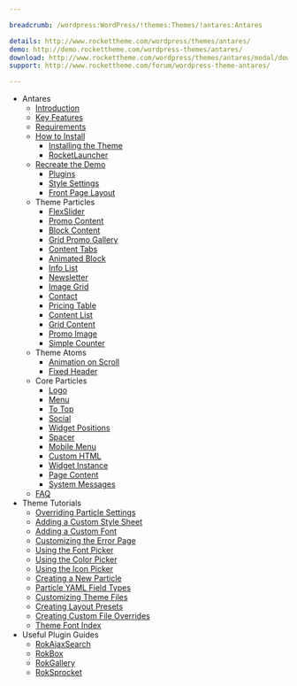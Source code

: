 ```yaml
---

breadcrumb: /wordpress:WordPress/!themes:Themes/!antares:Antares

details: http://www.rockettheme.com/wordpress/themes/antares/
demo: http://demo.rockettheme.com/wordpress-themes/antares/
download: http://www.rockettheme.com/wordpress/themes/antares/modal/downloads
support: http://www.rockettheme.com/forum/wordpress-theme-antares/

---
```


* Antares
    * [Introduction]()
    * [Key Features](INDEX.md#key-features)
    * [Requirements](INDEX.md#requirements)
    * [How to Install](../../start/themes.md#how-to-install)
        * [Installing the Theme](http://docs.gantry.org/gantry5/basics/installation#installing-a-gantry-theme)
        * [RocketLauncher](../../start/rocketlauncher.md)
    * [Recreate the Demo](demo.md)
        * [Plugins](demo.md#recommended-plugins)
        * [Style Settings](demo_settings.md)
        * [Front Page Layout](layout.md)
    - Theme Particles
        + [FlexSlider](particle_flexslider.md)
        + [Promo Content](particle_promocontent.md)
        + [Block Content](particle_block.md)
        + [Grid Promo Gallery](particle_gridpromogallery.md)
        + [Content Tabs](particle_tabs.md)
        + [Animated Block](particle_animatedblock.md)
        + [Info List](particle_info.md)
        + [Newsletter](particle_newsletter.md)
        + [Image Grid](particle_image.md)
        + [Contact](particle_contact.md)
        + [Pricing Table](particle_pricing.md)
        + [Content List](particle_contentlist.md)
        + [Grid Content](particle_gridcontent.md)
        + [Promo Image](particle_promoimage.md)
        + [Simple Counter](particle_simplecounter.md)
    - Theme Atoms
        - [Animation on Scroll](atom_aos.md) 
        - [Fixed Header](atom_fixedheader.md)
    - Core Particles 
        + [Logo](http://docs.gantry.org/gantry5/particles/logo)
        + [Menu](http://docs.gantry.org/gantry5/particles/menu-control)
        + [To Top](http://docs.gantry.org/gantry5/particles/to-top)
        + [Social](http://docs.gantry.org/gantry5/particles/social)
        + [Widget Positions](http://docs.gantry.org/gantry5/particles/position)
        + [Spacer](http://docs.gantry.org/gantry5/particles/spacer)
        + [Mobile Menu](http://docs.gantry.org/gantry5/particles/mobile-menu)
        + [Custom HTML](http://docs.gantry.org/gantry5/particles/custom-html)
        + [Widget Instance](http://docs.gantry.org/gantry5/particles/module-instance)
        + [Page Content](http://docs.gantry.org/gantry5/particles/page-content)
        + [System Messages](http://docs.gantry.org/gantry5/particles/system-messages)
    * [FAQ](faq.md)
* Theme Tutorials
    - [Overriding Particle Settings](http://docs.gantry.org/gantry5/tutorials/overriding-particle-settings)
    - [Adding a Custom Style Sheet](http://docs.gantry.org/gantry5/tutorials/adding-a-custom-style-sheet)
    - [Adding a Custom Font](http://docs.gantry.org/gantry5/tutorials/fonts)
    - [Customizing the Error Page](http://docs.gantry.org/gantry5/tutorials/customize-the-error-page)
    - [Using the Font Picker](http://docs.gantry.org/gantry5/tutorials/using-the-font-picker)
    - [Using the Color Picker](http://docs.gantry.org/gantry5/tutorials/using-the-color-picker)
    - [Using the Icon Picker](http://docs.gantry.org/gantry5/tutorials/using-the-icon-picker)
    - [Creating a New Particle](http://docs.gantry.org/gantry5/advanced/creating-a-new-particle)
    - [Particle YAML Field Types](http://docs.gantry.org/gantry5/advanced/particle-yaml-field-types)
    - [Customizing Theme Files](http://docs.gantry.org/gantry5/advanced/customizing-theme-files)
    - [Creating Layout Presets](http://docs.gantry.org/gantry5/advanced/creating-layout-presets)
    - [Creating Custom File Overrides](http://docs.gantry.org/gantry5/advanced/file-overrides)
    - [Theme Font Index](../../../technical_tips/general/font_index.md)
* Useful Plugin Guides
    - [RokAjaxSearch](../../plugins/rokajaxsearch/)
    - [RokBox](../../plugins/rokbox/)
    - [RokGallery](../../plugins/rokgallery/)
    - [RokSprocket](../../plugins/roksprocket/)
